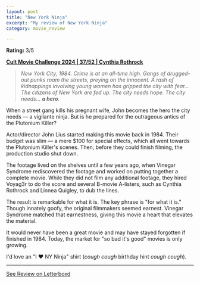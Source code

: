 ```yaml
---
layout: post
title: "New York Ninja"
excerpt: "My review of New York Ninja"
category: movie_review

---
```


**Rating:** 3/5

<b><a href="https://boxd.it/rIGbC/detail">Cult Movie Challenge 2024 | 37/52 | Cynthia Rothrock</a></b>

<blockquote><i>New York City, 1984. Crime is at an all-time high. Gangs of drugged-out punks roam the streets, preying on the innocent. A rash of kidnappings involving young women has gripped the city with fear… The citizens of New York are fed up. The city needs hope. The city needs… <b>a hero</b>.</i></blockquote>

When a street gang kills his pregnant wife, John becomes the hero the city needs — a vigilante ninja. But is he prepared for the outrageous antics of the Plutonium Killer?

Actor/director John Lius started making this movie back in 1984. Their budget was slim — a mere $100 for special effects, which all went towards the Plutonium Killer's scenes. Then, before they could finish filming, the production studio shut down.

The footage lived on the shelves until a few years ago, when Vinegar Syndrome rediscovered the footage and worked on putting together a complete movie. While they did not film any additional footage, they hired Voyag3r to do the score and several B-movie A-listers, such as Cynthia Rothrock and Linnea Quigley, to dub the lines.

The result is remarkable for what it is. The key phrase is "for what it is." Though innately goofy, the original filmmakers seemed earnest. Vinegar Syndrome matched that earnestness, giving this movie a heart that elevates the material.

It would never have been a great movie and may have stayed forgotten if finished in 1984. Today, the market for "so bad it's good" movies is only growing.

I'd love an "I ❤️ NY Ninja" shirt (*cough cough* birthday hint *cough cough*).

<hr>

[See Review on Letterboxd](https://boxd.it/8r8JKr)
